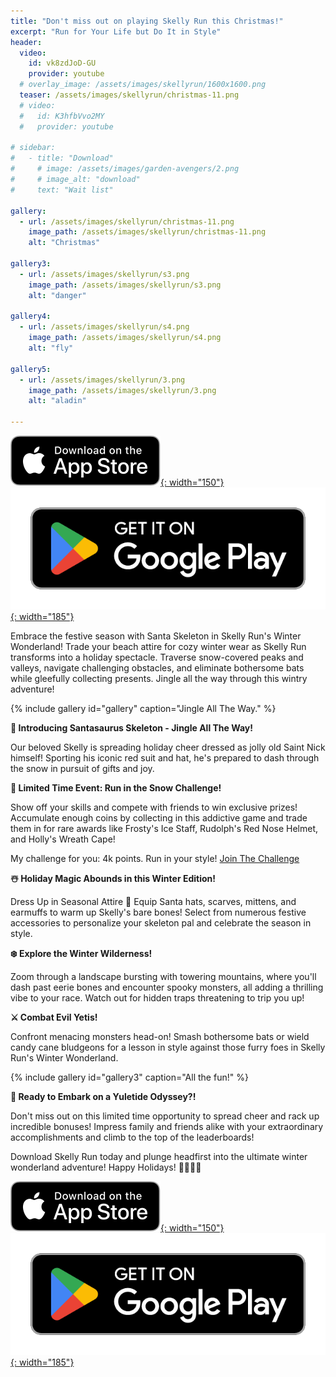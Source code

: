 ```yaml
---
title: "Don't miss out on playing Skelly Run this Christmas!"
excerpt: "Run for Your Life but Do It in Style"
header:
  video:
    id: vk8zdJoD-GU
    provider: youtube
  # overlay_image: /assets/images/skellyrun/1600x1600.png
  teaser: /assets/images/skellyrun/christmas-11.png
  # video:
  #   id: K3hfbVvo2MY
  #   provider: youtube

# sidebar:
#   - title: "Download"
#     # image: /assets/images/garden-avengers/2.png
#     # image_alt: "download"
#     text: "Wait list"

gallery:
  - url: /assets/images/skellyrun/christmas-11.png
    image_path: /assets/images/skellyrun/christmas-11.png
    alt: "Christmas"

gallery3:
  - url: /assets/images/skellyrun/s3.png
    image_path: /assets/images/skellyrun/s3.png
    alt: "danger"

gallery4:
  - url: /assets/images/skellyrun/s4.png
    image_path: /assets/images/skellyrun/s4.png
    alt: "fly"

gallery5:
  - url: /assets/images/skellyrun/3.png
    image_path: /assets/images/skellyrun/3.png
    alt: "aladin"

---
```

[![AppStore](/assets/images/appstore-badge-black.svg){: width="150"}](https://apps.apple.com/us/app/skelly-run/id6467491691) 
[![PlayStore](/assets/images/google-play-badge.png){: width="185"}](https://play.google.com/store/apps/details?id=com.HippoPenny.SkellyRun)



Embrace the festive season with Santa Skeleton in Skelly Run's Winter Wonderland! Trade your beach attire for cozy winter wear as Skelly Run transforms into a holiday spectacle. Traverse snow-covered peaks and valleys, navigate challenging obstacles, and eliminate bothersome bats while gleefully collecting presents. Jingle all the way through this wintry adventure!

{% include gallery id="gallery" caption="Jingle All The Way." %}

**🎅 Introducing Santasaurus Skeleton - Jingle All The Way!** 

Our beloved Skelly is spreading holiday cheer dressed as jolly old Saint Nick himself! Sporting his iconic red suit and hat, he's prepared to dash through the snow in pursuit of gifts and joy.

**🎄 Limited Time Event: Run in the Snow Challenge!**

Show off your skills and compete with friends to win exclusive prizes! Accumulate enough coins by collecting in this addictive game and trade them in for rare awards like Frosty's Ice Staff, Rudolph's Red Nose Helmet, and Holly's Wreath Cape! 

My challenge for you: 4k points. Run in your style! [Join The Challenge](skellyrun://StartMenu)


**☃️ Holiday Magic Abounds in this Winter Edition!** 

Dress Up in Seasonal Attire 🎄
Equip Santa hats, scarves, mittens, and earmuffs to warm up Skelly's bare bones! Select from numerous festive accessories to personalize your skeleton pal and celebrate the season in style.

**❄️ Explore the Winter Wilderness!** 

Zoom through a landscape bursting with towering mountains, where you'll dash past eerie bones and encounter spooky monsters, all adding a thrilling vibe to your race. Watch out for hidden traps threatening to trip you up!

**⚔️ Combat Evil Yetis!** 

Confront menacing monsters head-on! Smash bothersome bats or wield candy cane bludgeons for a lesson in style against those furry foes in Skelly Run's Winter Wonderland.

{% include gallery id="gallery3" caption="All the fun!" %}


**👻 Ready to Embark on a Yuletide Odyssey?!** 

Don't miss out on this limited time opportunity to spread cheer and rack up incredible bonuses! Impress family and friends alike with your extraordinary accomplishments and climb to the top of the leaderboards!

Download Skelly Run today and plunge headfirst into the ultimate winter wonderland adventure! Happy Holidays! 🎁🎉🎅🏼


[![AppStore](/assets/images/appstore-badge-black.svg){: width="150"}](https://apps.apple.com/us/app/skelly-run/id6467491691) 
[![PlayStore](/assets/images/google-play-badge.png){: width="185"}](https://play.google.com/store/apps/details?id=com.HippoPenny.SkellyRun)

